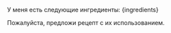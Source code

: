 
У меня есть следующие ингредиенты:
{ingredients}

Пожалуйста, предложи рецепт с их использованием.

